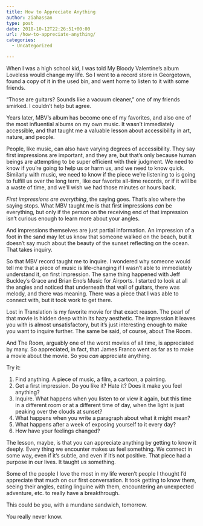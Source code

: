 ```yaml
---
title: How to Appreciate Anything
author: ziahassan
type: post
date: 2018-10-12T22:26:51+00:00
url: /how-to-appreciate-anything/
categories:
  - Uncategorized

---
```

When I was a high school kid, I was told My Bloody Valentine’s album Loveless would change my life. So I went to a record store in Georgetown, found a copy of it in the used bin, and went home to listen to it with some friends.

“Those are guitars? Sounds like a vacuum cleaner,” one of my friends smirked. I couldn’t help but agree.

Years later, MBV’s album has become one of my favorites, and also one of the most influential albums on my own music. It wasn’t immediately accessible, and that taught me a valuable lesson about accessibility in art, nature, and people.

People, like music, can also have varying degrees of accessibility. They say first impressions are important, and they are, but that’s only because human beings are attempting to be super efficient with their judgment. We need to know if you’re going to help us or harm us, and we need to know quick. Similarly with music, we need to know if the piece we’re listening to is going to fulfill us over the long term, like our favorite all-time records, or if it will be a waste of time, and we’ll wish we had those minutes or hours back.

_First impressions are everything_, the saying goes. That’s also where the saying stops. What MBV taught me is that first impressions _can_ be everything, but only if the person on the receiving end of that impression isn’t curious enough to learn more about your angles.

And impressions themselves are just partial information. An impression of a foot in the sand may let us know that someone walked on the beach, but it doesn’t say much about the beauty of the sunset reflecting on the ocean. That takes inquiry.

So that MBV record taught me to inquire. I wondered why someone would tell me that a piece of music is life-changing if I wasn’t able to immediately understand it, on first impression. The same thing happened with Jeff Buckley’s Grace and Brian Eno’s Music for Airports. I started to look at all the angles and noticed that underneath that wall of guitars, there was melody, and there was meaning. There was a piece that I was able to connect with, but it took work to get there.

Lost in Translation is my favorite movie for that exact reason. The pearl of that movie is hidden deep within its hazy aesthetic. The impression it leaves you with is almost unsatisfactory, but it’s just interesting enough to make you want to inquire further. The same be said, of course, about The Room.

And The Room, arguably one of the worst movies of all time, is appreciated by many. So appreciated, in fact, that James Franco went as far as to make a movie about the movie. So you _can_ appreciate anything.

Try it:

  1. Find anything. A piece of music, a film, a cartoon, a painting. 
  2. Get a first impression. Do you like it? Hate it? Does it make you feel anything? 
  3. Inquire. What happens when you listen to or view it again, but this time in a different room or at a different time of day, when the light is just peaking over the clouds at sunset?
  4. What happens when you write a paragraph about what it might mean?
  5. What happens after a week of exposing yourself to it every day?
  6. How have your feelings changed?

The lesson, maybe, is that you can appreciate anything by getting to know it deeply. Every thing we encounter makes us feel something. We connect in some way, even if it’s subtle, and even if it’s not positive. That piece had a purpose in our lives. It taught us something.

Some of the people I love the most in my life weren’t people I thought I’d appreciate that much on our first conversation. It took getting to know them, seeing their angles, eating linguine with them, encountering an unexpected adventure, etc. to really have a breakthrough.

This could be you, with a mundane sandwich, tomorrow.

You really never know.